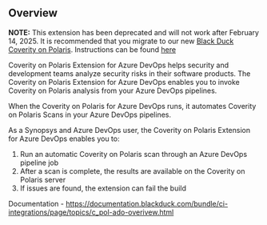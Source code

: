 ## Overview ##

**NOTE:** This extension has been deprecated and will not work after February 14, 2025. It is recommended that you migrate to our new <a href="https://marketplace.visualstudio.com/items?itemName=blackduck.blackduck-coverity-on-polaris">Black Duck Coverity on Polaris</a>. Instructions can be found <a href="https://documentation.blackduck.com/bundle/ci-integrations/page/topics/t_ado-migrate.html">here</a>

Coverity on Polaris Extension for Azure DevOps helps security and development teams analyze security risks in their software products. The Coverity on Polaris Extension for Azure DevOps enables you to invoke Coverity on Polaris analysis from your Azure DevOps pipelines. 

When the Coverity on Polaris for Azure DevOps runs, it automates Coverity on Polaris Scans in your Azure DevOps pipelines. 

As a Synopsys and Azure DevOps user, the Coverity on Polaris Extension for Azure DevOps enables you to:
1. Run an automatic Coverity on Polaris scan through an Azure DevOps pipeline job
2. After a scan is complete, the results are available on the Coverity on Polaris server
3. If issues are found, the extension can fail the build


Documentation - https://documentation.blackduck.com/bundle/ci-integrations/page/topics/c_pol-ado-overivew.html
